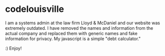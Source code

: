 # codelouisville


I am a systems admin at the law firm Lloyd & McDaniel and our website was extremely outdated. I have removed the names and information from the actual company and replaced them with generic names and fake information for privacy. My javascript is a simple "debt calculator." 

:) Enjoy!
